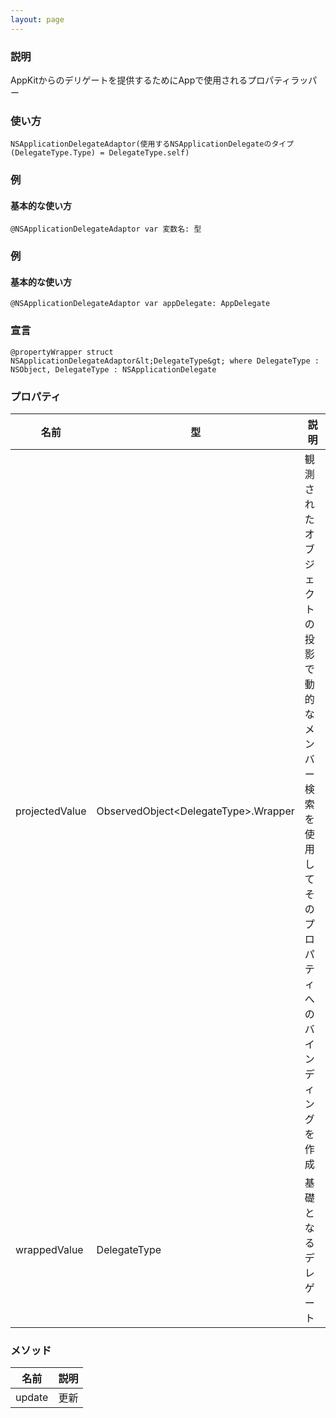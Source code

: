 ```yaml
---
layout: page
---
```


### 説明

AppKitからのデリゲートを提供するためにAppで使用されるプロパティラッパー

### 使い方

    NSApplicationDelegateAdaptor(使用するNSApplicationDelegateのタイプ(DelegateType.Type) = DelegateType.self)

### 例

#### 基本的な使い方

    @NSApplicationDelegateAdaptor var 変数名: 型

### 例

#### 基本的な使い方

    @NSApplicationDelegateAdaptor var appDelegate: AppDelegate

### 宣言

    @propertyWrapper struct NSApplicationDelegateAdaptor&lt;DelegateType&gt; where DelegateType : NSObject, DelegateType : NSApplicationDelegate

### プロパティ

| 名前             | 型                                    | 説明                                               |
| -------------- | ------------------------------------ | ------------------------------------------------ |
| projectedValue | ObservedObject&lt;DelegateType&gt;.Wrapper | 観測されたオブジェクトの投影で動的なメンバー検索を使用してそのプロパティへのバインディングを作成 |
| wrappedValue   | DelegateType                         | 基礎となるデレゲート                                       |

### メソッド

| 名前     | 説明  |
| ------ | --- |
| update | 更新  |
